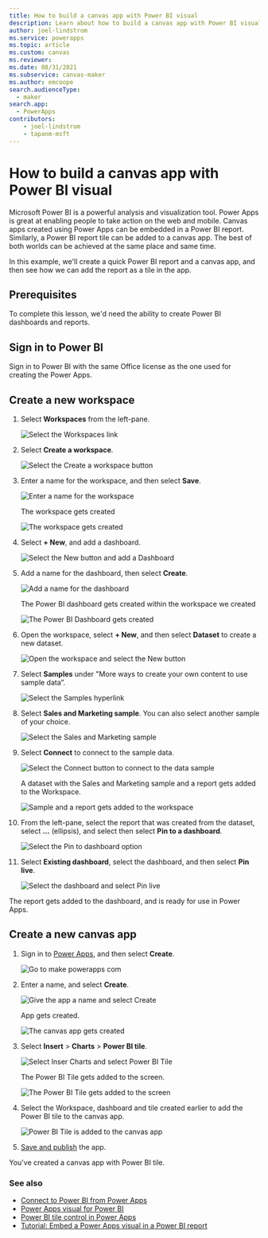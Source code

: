 ```yaml
---
title: How to build a canvas app with Power BI visual
description: Learn about how to build a canvas app with Power BI visual.
author: joel-lindstrom
ms.service: powerapps
ms.topic: article
ms.custom: canvas
ms.reviewer:
ms.date: 08/31/2021
ms.subservice: canvas-maker
ms.author: emcoope
search.audienceType: 
  - maker
search.app: 
  - PowerApps
contributors:
    - joel-lindstrom
    - tapanm-msft
---
```


# How to build a canvas app with Power BI visual

Microsoft Power BI is a powerful analysis and visualization tool. Power Apps is great at enabling people to take action on the web and mobile. Canvas apps created using Power Apps can be embedded in a Power BI report. Similarly, a Power BI report tile can be added to a canvas app. The best of both worlds can be achieved at the same place and same time.

In this example, we'll create a quick Power BI report and a canvas app, and then see how we can add the report as a tile in the app.

## Prerequisites

To complete this lesson, we'd need the ability to create Power BI dashboards and reports.

## Sign in to Power BI

Sign in to Power BI with the same Office license as the one used for creating the Power Apps.

## Create a new workspace

1. Select **Workspaces** from the left-pane.

    ![Select the Workspaces link](media/build-powerbi-visual/create-a-new-workspace-1.png "Select the Workspaces link")

1. Select **Create a workspace**.

    ![Select the Create a workspace button](media/build-powerbi-visual/create-a-new-workspace-2.png "Select the Create a workspace button")

1. Enter a name for the workspace, and then select **Save**.

    ![Enter a name for the workspace](media/build-powerbi-visual/create-a-new-workspace-3.png "Enter a name for the workspace")

    The workspace gets created

    ![The workspace gets created](media/build-powerbi-visual/create-a-new-workspace-4.png "The workspace gets created")

1. Select **+ New**, and add a dashboard.

    ![Select the New button and add a Dashboard](media/build-powerbi-visual/create-a-new-workspace-5.png "Select the New button and add a Dashboard")

1. Add a name for the dashboard, then select **Create**.

    ![Add a name for the dashboard](media/build-powerbi-visual/create-a-new-workspace-6.png "Add a name for the dashboard")

    The Power BI dashboard gets created within the workspace we created

    ![The Power BI Dashboard gets created](media/build-powerbi-visual/create-a-new-workspace-7.png "The Power BI Dashboard gets created")

1. Open the workspace, select **+ New**, and then select **Dataset** to create a new dataset.

    ![Open the workspace and select the New button](media/build-powerbi-visual/create-a-new-workspace-8.png "Open the workspace and select the New button")

1. Select **Samples** under "More ways to create your own content to use sample data”.

    ![Select the Samples hyperlink](media/build-powerbi-visual/create-a-new-workspace-9.png "Select the Samples hyperlink")

1. Select **Sales and Marketing sample**. You can also select another sample of your choice.

    ![Select the Sales and Marketing sample](media/build-powerbi-visual/create-a-new-workspace-10.png "Select the Sales and Marketing sample")

1. Select **Connect** to connect to the sample data.

    ![Select the Connect button to connect to the data sample](media/build-powerbi-visual/create-a-new-workspace-11.png "Select the Connect button to connect to the data sample")

    A dataset with the Sales and Marketing sample and a report gets added to the Workspace.

    ![Sample and a report gets added to the workspace](media/build-powerbi-visual/create-a-new-workspace-12.png "Sample and a report gets added to the workspace")

1. From the left-pane, select the report that was created from the dataset, select **...** (ellipsis), and select then select **Pin to a dashboard**.

    ![Select the Pin to dashboard option](media/build-powerbi-visual/create-a-new-workspace-13.png "Select the Pin to dashboard option")

1. Select **Existing dashboard**, select the dashboard, and then select **Pin live**.

    ![Select the dashboard and select Pin live](media/build-powerbi-visual/create-a-new-workspace-14.png "Select the dashboard and select Pin live")

The report gets added to the dashboard, and is ready for use in Power Apps.

## Create a new canvas app

1. Sign in to [Power Apps](https://make.powerapps.com), and then select **Create**.

    ![Go to make powerapps com](media/build-powerbi-visual/create-a-new-canvas-app-1.png "Go to make powerapps com")

1. Enter a name, and select **Create**.

    ![Give the app a name and select Create](media/build-powerbi-visual/create-a-new-canvas-app-2.png "Give the app a name and select Create")

    App gets created.

    ![The canvas app gets created](media/build-powerbi-visual/create-a-new-canvas-app-3.png "The canvas app gets created")

1. Select **Insert** > **Charts** > **Power BI tile**.

    ![Select Inser Charts and select Power BI Tile](media/build-powerbi-visual/create-a-new-canvas-app-4.png "Select Inser Charts and select Power BI Tile")

    The Power BI Tile gets added to the screen.

    ![The Power BI Tile gets added to the screen](media/build-powerbi-visual/create-a-new-canvas-app-5.png "The Power BI Tile gets added to the screen")

1. Select the Workspace, dashboard and tile created earlier to add the Power BI tile to the canvas app.

    ![Power BI Tile is added to the canvas app](media/build-powerbi-visual/create-a-new-canvas-app-6.png "Power BI Tile is added to the canvas app")

1. [Save and publish](../save-publish-app.md) the app.

You've created a canvas app with Power BI tile.

### See also

- [Connect to Power BI from Power Apps](../connections/connection-powerbi.md)
- [Power Apps visual for Power BI](../canvas-apps/powerapps-custom-visual.md)
- [Power BI tile control in Power Apps](../controls/control-power-bi-tile.md)
- [Tutorial: Embed a Power Apps visual in a Power BI report](/power-bi/visuals/power-bi-visualization-powerapp)
